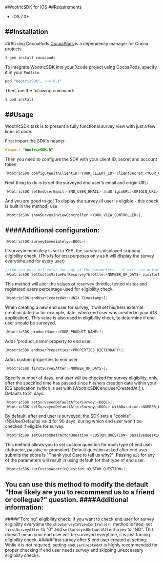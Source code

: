 #WootricSDK for iOS
##Requirements
- iOS 7.0+

##Installation
---
###Using CocoaPods
[CocoaPods](http://cocoapods.org) is a dependency manager for Cocoa projects.

```bash
$ gem install cocoapods
```
To integrate WootricSDK into your Xcode project using CocoaPods, specify it in your `Podfile`:
```ruby
pod "WootricSDK", "~> 0.1"
```
Then, run the following command:

```bash
$ pod install
```
##Usage
---
WootricSDK task is to present a fully functional survey view with just a few lines of code.

First import the SDK's header:
```objective-c
#import "WootricSDK.h"
```
Then you need to configure the SDK with your client ID, secret and account token:
```objective-c
[WootricSDK configureWithClientID:<YOUR_CLIENT_ID> clientSecret:<YOUR_CLIENT_SECRET> andAccountToken:<YOUR_TOKEN>];
```
Next thing to do is to set the surveyed end user's email and origin URL:
```objective-c
[WootricSDK setEndUserEmail:<END_USER_EMAIL> andOriginURL:<ORIGIN_URL>];
```
And you are good to go! To display the survey (if user is eligible - this check is built in the method) use:
```objective-c
[WootricSDK showSurveyInViewController:<YOUR_VIEW_CONTROLLER>];
```

####Additional configuration:
---
```objective-c
[WootricSDK surveyImmediately:<BOOL>];
```
If surveyImmediately is set to YES, the survey is displayed skipping eligibility check. (This is for test purposes only as it will display the survey everytime and for every user)

```objective-c
//You can pass nil value for any of the parameters - it will use defaults for eligibility check if you do so.
[WootricSDK setCustomValueForResurveyThrottle:<NUMBER_OF_DAYS> visitorPercentage:<0-100> andRegisteredPercentage:<0-100>];
```
This method will alter the values of resurvey throttle, tested visitor and registered users percentage used for eligibility check.

```objective-c
[WootricSDK endUserCreatedAt:<UNIX Timestamp>];
```
When creating a new end user for survey, it will set his/hers external creation date (so for example, date, when end user was created in your iOS application).
This value is also used in eligibility check, to determine if end user should be surveyed.

```objective-c
[WootricSDK productName:<YOUR_PRODUCT_NAME>];
```
Adds 'product_name' property to end user.

```objective-c
[WootricSDK endUserProperties:<PROPERTIES_DICTIONARY>];
```
Adds custom properties to end user.

```objective-c
[WootricSDK firstSurveyAfter:<NUMBER_OF_DAYS>];
```
Specify number of days, end user will be checked for survey eligibility, only, after the specified time has passed since his/hers creation date within your iOS application (which is set with [WootricSDK endUserCreatedAt:];). Defaults to 31 days.

```objective-c
[WootricSDK setSurveyedDefaultAfterSurvey:<BOOL>];
[WootricSDK setSurveyedDefaultAfterSurvey:<BOOL> withDuration:<NUMBER_OF_DAYS>];
```
By default, after end user is surveyed, the SDK sets a "cookie" (NSUserDefaults) valid for 90 days, during which end user won't be checked if eligible for survey.

```objective-c
[WootricSDK setCustomDetractorQuestion:<CUSTOM_QUESTION> passiveQuestion:<CUSTOM_QUESTION> andPromoterQuestion:<CUSTOM_QUESTION>];
```
This method allows you to set custom question for each type of end user (detractor, passive or promoter). Default question asked after end user submits the score is "Thank you! Care to tell us why?". Passing ```nil``` for any of the parameters will result in using default for that type of end user.
```objective-c
[WootricSDK setCustomWootricQuestion:<CUSTOM_QUESTION>];
```
You can use this method to modify the default "How likely are you to recommend us to a friend or collegue?" question.
####Additional information:
---
#####"Forcing" eligibility check:
If you want to check end user for survey eligibility everytime the ```showSurveyInViewController:``` method is fired, set ```firstSurveyAfter``` to "0" and ```setSurveyedDefaultAfterSurvey``` to "NO". This doesn't mean your end user will be surveyed everytime, it is just forcing eligibility check.
#####First survey after & end user created at setting:
While it is not required, setting ```endUserCreatedAt``` is highly recommended for proper checking if end user needs survey and skipping uneccessary eligibility checks.
